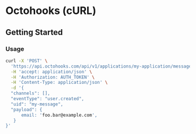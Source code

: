 # Octohooks (cURL)

## Getting Started

### Usage

```bash
curl -X 'POST' \
  'https://api.octohooks.com/api/v1/applications/my-application/messages' \
  -H 'accept: application/json' \
  -H 'Authorization: AUTH_TOKEN' \
  -H 'Content-Type: application/json' \
  -d '{
  "channels": [],
  "eventType": "user.created",
  "uid": "my-message",
  "payload": {
      email: 'foo.bar@example.com',
   }
}'
```

